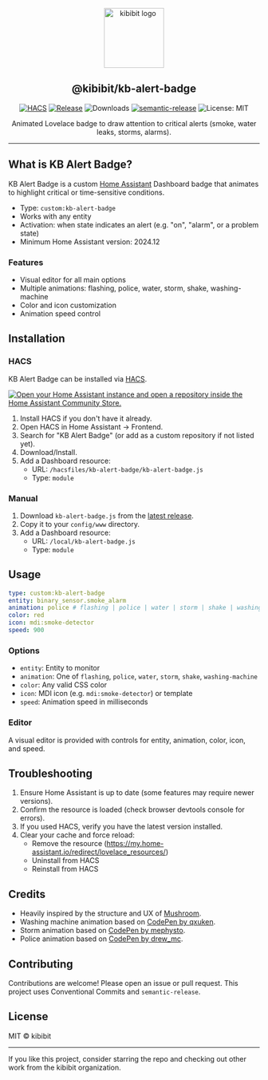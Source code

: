 <p align="center">
  <a href="https://github.com/kibibit/kb-alert-badge" target="_blank">
    <img src="https://github.com/kibibit.png" width="120" alt="kibibit logo" />
  </a>
  <h2 align="center">@kibibit/kb-alert-badge</h2>
</p>

<p align="center">
  <a href="https://github.com/hacs/integration"><img src="https://img.shields.io/badge/hacs-custom-orange.svg?style=for-the-badge" alt="HACS" /></a>
  <a href="https://github.com/kibibit/kb-alert-badge/releases"><img src="https://img.shields.io/github/v/release/kibibit/kb-alert-badge?style=for-the-badge" alt="Release" /></a>
  <img src="https://img.shields.io/github/downloads/kibibit/kb-alert-badge/total?style=for-the-badge" alt="Downloads" />
  <a href="https://github.com/semantic-release/semantic-release"><img src="https://img.shields.io/badge/📦🚀-semantic--release-e10079.svg?style=for-the-badge" alt="semantic-release" /></a>
  <img src="https://img.shields.io/badge/license-MIT-informational?style=for-the-badge" alt="License: MIT" />
</p>

<p align="center">
  Animated Lovelace badge to draw attention to critical alerts (smoke, water leaks, storms, alarms).
</p>

---

## What is KB Alert Badge?

KB Alert Badge is a custom [Home Assistant](https://www.home-assistant.io/) Dashboard badge that animates to highlight critical or time-sensitive conditions.

- Type: `custom:kb-alert-badge`
- Works with any entity
- Activation: when state indicates an alert (e.g. "on", "alarm", or a problem state)
- Minimum Home Assistant version: 2024.12

### Features
- Visual editor for all main options
- Multiple animations: flashing, police, water, storm, shake, washing-machine
- Color and icon customization
- Animation speed control

## Installation

### HACS
KB Alert Badge can be installed via [HACS](https://hacs.xyz).

[![Open your Home Assistant instance and open a repository inside the Home Assistant Community Store.](https://my.home-assistant.io/badges/hacs_repository.svg)](https://my.home-assistant.io/redirect/hacs_repository/?owner=kibibit&repository=kb-alert-badge)

1. Install HACS if you don't have it already.
2. Open HACS in Home Assistant → Frontend.
3. Search for "KB Alert Badge" (or add as a custom repository if not listed yet).
4. Download/Install.
5. Add a Dashboard resource:
   - URL: `/hacsfiles/kb-alert-badge/kb-alert-badge.js`
   - Type: `module`

### Manual
1. Download `kb-alert-badge.js` from the [latest release](https://github.com/kibibit/kb-alert-badge/releases).
2. Copy it to your `config/www` directory.
3. Add a Dashboard resource:
   - URL: `/local/kb-alert-badge.js`
   - Type: `module`

## Usage

```yaml
type: custom:kb-alert-badge
entity: binary_sensor.smoke_alarm
animation: police # flashing | police | water | storm | shake | washing-machine
color: red
icon: mdi:smoke-detector
speed: 900
```

### Options
- `entity`: Entity to monitor
- `animation`: One of `flashing`, `police`, `water`, `storm`, `shake`, `washing-machine`
- `color`: Any valid CSS color
- `icon`: MDI icon (e.g. `mdi:smoke-detector`) or template
- `speed`: Animation speed in milliseconds

### Editor
A visual editor is provided with controls for entity, animation, color, icon, and speed.

## Troubleshooting
1. Ensure Home Assistant is up to date (some features may require newer versions).
2. Confirm the resource is loaded (check browser devtools console for errors).
3. If you used HACS, verify you have the latest version installed.
4. Clear your cache and force reload:
   - Remove the resource (https://my.home-assistant.io/redirect/lovelace_resources/)
   - Uninstall from HACS
   - Reinstall from HACS

## Credits
- Heavily inspired by the structure and UX of [Mushroom](https://github.com/piitaya/lovelace-mushroom).
- Washing machine animation based on [CodePen by qxuken](https://codepen.io/qxuken/pen/QWOapeW).
- Storm animation based on [CodePen by mephysto](https://codepen.io/mephysto/pen/pdyPVe).
- Police animation based on [CodePen by drew_mc](https://codepen.io/drew_mc/pen/EVXvaJ).

## Contributing
Contributions are welcome! Please open an issue or pull request. This project uses Conventional Commits and `semantic-release`.

## License
MIT © kibibit

---

If you like this project, consider starring the repo and checking out other work from the kibibit organization.
